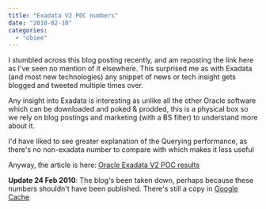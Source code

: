 ```yaml
---
title: "Exadata V2 POC numbers"
date: "2010-02-10"
categories: 
  - "obiee"
---
```


I stumbled across this blog posting recently, and am reposting the link here as I've seen no mention of it elsewhere. This surprised me as with Exadata (and most new technologies) any snippet of news or tech insight gets blogged and tweeted multiple times over.

Any insight into Exadata is interesting as unlike all the other Oracle software which can be downloaded and poked & prodded, this is a physical box so we rely on blog postings and marketing (with a BS filter) to understand more about it.

I'd have liked to see greater explanation of the Querying performance, as there's no non-exadata number to compare with which makes it less useful

Anyway, the article is here: [Oracle Exadata V2 POC results](http://oraclewarehouses.blogspot.com/2010/01/oracle-exadata-v2-poc-results.html)

**Update 24 Feb 2010**: The blog's been taken down, perhaps because these numbers shouldn't have been published. There's still a copy in [Google Cache](http://66.102.9.132/search?hl=en&source=hp&q=cache%3Ahttp%3A%2F%2Foraclewarehouses.blogspot.com%2F2010%2F01%2Foracle-exadata-v2-poc-results.html&meta=&aq=f&oq=)
